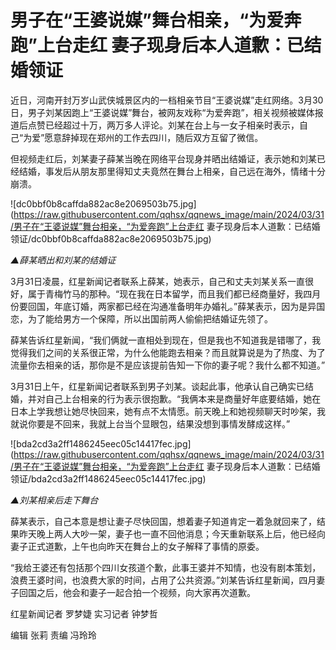 # 男子在“王婆说媒”舞台相亲，“为爱奔跑”上台走红 妻子现身后本人道歉：已结婚领证

近日，河南开封万岁山武侠城景区内的一档相亲节目“王婆说媒”走红网络。3月30日，男子刘某因跑上“王婆说媒”舞台，被网友戏称“为爱奔跑”，相关视频被媒体报道后点赞已经超过十万，两万多人评论。刘某在台上与一女子相亲时表示，自己“为爱”愿意辞掉现在郑州的工作去四川，随后双方互留了微信。

但视频走红后，刘某妻子薛某当晚在网络平台现身并晒出结婚证，表示她和刘某已经结婚，事发后从朋友那里得知丈夫竟然在舞台上相亲，自己远在海外，情绪十分崩溃。

![dc0bbf0b8caffda882ac8e2069503b75.jpg](https://raw.githubusercontent.com/qqhsx/qqnews_image/main/2024/03/31/男子在“王婆说媒”舞台相亲，“为爱奔跑”上台走红 妻子现身后本人道歉：已结婚领证/dc0bbf0b8caffda882ac8e2069503b75.jpg)

 _▲薛某晒出和刘某的结婚证_

3月31日凌晨，红星新闻记者联系上薛某，她表示，自己和丈夫刘某关系一直很好，属于青梅竹马的那种。“现在我在日本留学，而且我们都已经商量好，我四月份要回国，年底订婚，两家都已经在沟通准备明年办婚礼。”薛某表示，因为是异国恋，为了能给男方一个保障，所以出国前两人偷偷把结婚证先领了。

薛某告诉红星新闻，“我们俩就一直相处到现在，但是我也不知道我是错哪了，我觉得我们之间的关系很正常，为什么他能跑去相亲？而且就算说是为了热度、为了流量你去相亲的话，那你是不是应该提前告知一下你的妻子呢？我什么都不知道。”

3月31日上午，红星新闻记者联系到男子刘某。谈起此事，他承认自己确实已结婚，并对自己上台相亲的行为表示很抱歉。“我俩本来是商量好年底要结婚，她在日本上学我想让她尽快回来，她有点不太情愿。前天晚上和她视频聊天时吵架，我就说你要是不回来，我就上台当个显眼包，结果没想到事情发酵成这样。”

![bda2cd3a2ff1486245eec05c14417fec.jpg](https://raw.githubusercontent.com/qqhsx/qqnews_image/main/2024/03/31/男子在“王婆说媒”舞台相亲，“为爱奔跑”上台走红 妻子现身后本人道歉：已结婚领证/bda2cd3a2ff1486245eec05c14417fec.jpg)

_▲刘某相亲后走下舞台_

薛某表示，自己本意是想让妻子尽快回国，想着妻子知道肯定一着急就回来了，结果昨天晚上两人大吵一架，妻子也一直不回他消息；今天重新联系上后，他已经向妻子正式道歉，上午也向昨天在舞台上的女子解释了事情的原委。

“我给王婆还有包括那个四川女孩道个歉，此事王婆并不知情，也没有剧本策划，浪费王婆时间，也浪费大家的时间，占用了公共资源。”刘某告诉红星新闻，四月妻子回国之后，他会和妻子一起合拍一个视频，向大家再次道歉。

红星新闻记者 罗梦婕 实习记者 钟梦哲

编辑 张莉 责编 冯玲玲

